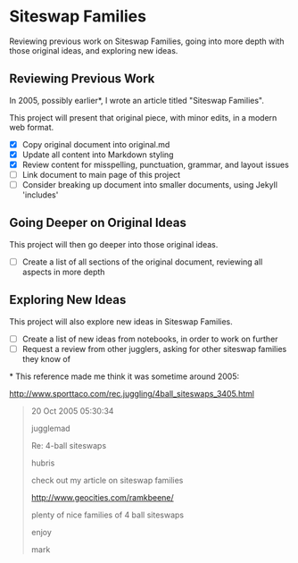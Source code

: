 # Siteswap Families

Reviewing previous work on Siteswap Families, going into more depth with those original ideas, and exploring new ideas.

## Reviewing Previous Work

In 2005, possibly earlier*, I wrote an article titled "Siteswap Families".

This project will present that original piece, with minor edits, in a modern web format.

- [x] Copy original document into original.md
- [x] Update all content into Markdown styling 
- [x] Review content for misspelling, punctuation, grammar, and layout issues
- [ ] Link document to main page of this project
- [ ] Consider breaking up document into smaller documents, using Jekyll 'includes'

## Going Deeper on Original Ideas

This project will then go deeper into those original ideas.

- [ ] Create a list of all sections of the original document, reviewing all aspects in more depth

## Exploring New Ideas

This project will also explore new ideas in Siteswap Families.

- [ ] Create a list of new ideas from notebooks, in order to work on further
- [ ] Request a review from other jugglers, asking for other siteswap families they know of

\* This reference made me think it was sometime around 2005: 

http://www.sporttaco.com/rec.juggling/4ball_siteswaps_3405.html

> 20 Oct 2005 05:30:34
>
> jugglemad
> 
> Re: 4-ball siteswaps
> 
> hubris 
> 
> check out my article on siteswap families 
> 
> http://www.geocities.com/ramkbeene/
> 
> plenty of nice families of 4 ball siteswaps 
> 
> enjoy 
> 
> mark 
